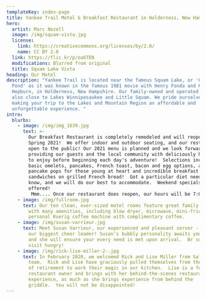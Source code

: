 ```yaml
---
templateKey: index-page
title: Yankee Trail Motel & Breakfast Restaurant in Holderness, New Hampshire
hero:
  artist: Marc Nozell
  image: /img/squam-vista.jpg
  license:
    link: https://creativecommons.org/licenses/by/2.0/
    name: CC BY 2.0
  link: https://flic.kr/p/oa6TEN
  modifications: Blurred from original
  title: Squam Lake Vista
heading: Our Motel
description: "Yankee Trail is located near the famous Squam Lake, or 'On Golden
  Pond' as it was known in the famous 1981 movie with Henry Fonda and Katharine
  Hepburn, in Holderness, New Hampshire. Our family-owned and operated motel is
  also close to Lakes Winnipesaukee and Little Squam. We pride ourselves in
  making your trip to the Lakes and Mountain Region an affordable and
  unforgettable experience. "
intro:
  blurbs:
    - image: /img/img_1639.jpg
      text: >-
        Our Breakfast Restaurant is completely remodeled and will reopen in
        Spring 2021!  We offer indoor and outdoor seating, and our restaurant is
        open to the public! Our 2021 menu is planned and we look forward to
        providing our guests and the local community with deliciously hot meals
        to enjoy before beginning each day's adventure!  Selections include your
        basic omelets, pancakes, French toast, bacon and egg options, as well as
        pancake pops for those young at heart and incredible breakfast
        sandwiches on grilled French bread!  Got a particular diet need? Let us
        know, and we will do our best to accommodate.  Weekend specials also
        offered! 
         Mmm.... Once our restaurant does reopen, our hours will be 7:00 a.m. - 11:00 a.m. every Friday - Sunday. 
    - image: /img/fullroom.jpg
      text: Our ten clean, over-sized motel rooms feature great family accommodations
        with many amenities, including blow dryer, microwave, mini-fridge, and
        personal Kuerig coffee machine with complimentary coffee.
    - image: /img/susan-varrieur.jpg
      text: Meet Susan Varrieur, our experienced and pleasant server - and, honestly,
        our biggest cheer leader! Susan’s bubbly personality awaits your visit,
        and she will ensure your every need is met upon arrival.  Br sure to
        visit hungry!
    - image: /img/rick-lise-miller-2-.jpg
      text: In February 2020, we welcomed Rick and Lise Miller from Salem, NH, to our
        team.  Rick and Lise have graciously pulled themselves from the depths
        of retirement to work their magic in our kitchen.  Lise is a former
        restaurant owner and brings with her behind-the-scenes restaurant
        experience, as much as she brings experience from behind the
        griddle.  You will not be disappointed!
---
```

